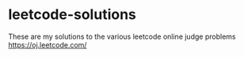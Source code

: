 leetcode-solutions
==================

These are my solutions to the various leetcode online judge problems https://oj.leetcode.com/